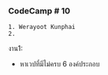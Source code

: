 ### CodeCamp # 10
    1. Werayoot Kunphai
    2. 
        
งาน1:

- หาเวปที่มีไม่ครบ 6 องค์ประกอบ


